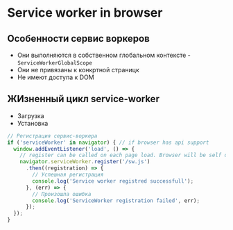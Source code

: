 # Service worker in browser

## Особенности сервис воркеров

* Они выполняются в собственном глобальном контексте - ```ServiceWorkerGlobalScope```
* Они не привязаны к конкртной страницк
* Не имеют доступа к DOM

## ЖИзненный цикл service-worker

* Загрузка
* Установка
```js
// Регистрация сервис-воркера
if ('serviceWorker' in navigator) { // if browser has api support
  window.addEventListener('load', () => {
    // register can be called on each page load. Browser will be self decline is it already registred or not
    navigator.serviceWorker.register('/sw.js')  
      .then((registration) => {
        // Успешная регистрация
        console.log('Service worker registred successfull');
      }, (err) => {
        // Произошла ошибка
        console.log('ServiceWorker registration failed', err);
      });
  });
}
```
